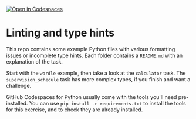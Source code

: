 [![Open in Codespaces](https://classroom.github.com/assets/launch-codespace-2972f46106e565e64193e422d61a12cf1da4916b45550586e14ef0a7c637dd04.svg)](https://classroom.github.com/open-in-codespaces?assignment_repo_id=20994978)
# Linting and type hints

This repo contains some example Python files with various formatting issues or incomplete type hints.
Each folder contains a `README.md` with an explanation of the task.

Start with the `wordle` example, then take a look at the `calculator` task. 
The `supervision_schedule` task has more complex types, if you finish and want a challenge.

GitHub Codespaces for Python usually come with the tools you'll need pre-installed.
You can use `pip install -r requirements.txt` to install the tools for this exercise, and to check they are already installed.
